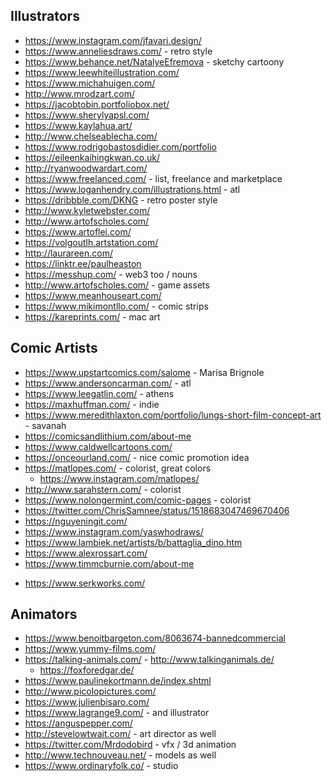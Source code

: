 ## Illustrators

- https://www.instagram.com/jfavari.design/
- https://www.anneliesdraws.com/ - retro style
- https://www.behance.net/NatalyeEfremova - sketchy cartoony
- https://www.leewhiteillustration.com/
- https://www.michahuigen.com/
- http://www.mrodzart.com/
- https://jacobtobin.portfoliobox.net/
- https://www.sherylyapsl.com/
- https://www.kaylahua.art/
- http://www.chelseablecha.com/
- https://www.rodrigobastosdidier.com/portfolio
- https://eileenkaihingkwan.co.uk/
- http://ryanwoodwardart.com/
- https://www.freelanced.com/ - list, freelance and marketplace
- https://www.loganhendry.com/illustrations.html - atl
- https://dribbble.com/DKNG - retro poster style
- http://www.kyletwebster.com/
- http://www.artofscholes.com/
- https://www.artoflei.com/
- https://volgoutlh.artstation.com/
- http://laurareen.com/
- https://linktr.ee/paulheaston
- https://messhup.com/ - web3 too / nouns
- http://www.artofscholes.com/ - game assets
- https://www.meanhouseart.com/
- https://www.mikimontllo.com/ - comic strips
- https://kareprints.com/ - mac art

## Comic Artists

- https://www.upstartcomics.com/salome - Marisa Brignole
- https://www.andersoncarman.com/ - atl
- https://www.leegatlin.com/ - athens
- https://maxhuffman.com/ - indie
- https://www.meredithlaxton.com/portfolio/lungs-short-film-concept-art - savanah
- https://comicsandlithium.com/about-me
- https://www.caldwellcartoons.com/
- https://onceourland.com/ - nice comic promotion idea
- https://matlopes.com/ - colorist, great colors
  - https://www.instagram.com/matlopes/
- http://www.sarahstern.com/ - colorist
- https://www.nolongermint.com/comic-pages - colorist
- https://twitter.com/ChrisSamnee/status/1518683047469670406
- https://nguyeningit.com/
- https://www.instagram.com/yaswhodraws/
- https://www.lambiek.net/artists/b/battaglia_dino.htm
- https://www.alexrossart.com/
- https://www.timmcburnie.com/about-me

* https://www.serkworks.com/

## Animators

- https://www.benoitbargeton.com/8063674-bannedcommercial
- https://www.yummy-films.com/
- https://talking-animals.com/ - http://www.talkinganimals.de/
  - https://foxforedgar.de/
- https://www.paulinekortmann.de/index.shtml
- http://www.picolopictures.com/
- https://www.julienbisaro.com/
- https://www.lagrange9.com/ - and illustrator
- https://anguspepper.com/
- http://stevelowtwait.com/ - art director as well
- https://twitter.com/Mrdodobird - vfx / 3d animation
- http://www.technouveau.net/ - models as well
- https://www.ordinaryfolk.co/ - studio
